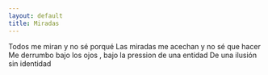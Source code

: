 ```yaml
---
layout: default
title: Miradas
---
```




Todos me miran y no sé porqué 
Las miradas me acechan y no sé que hacer 
Me derrumbo bajo los ojos , bajo la pression de una entidad
De una ilusión sin identidad 
